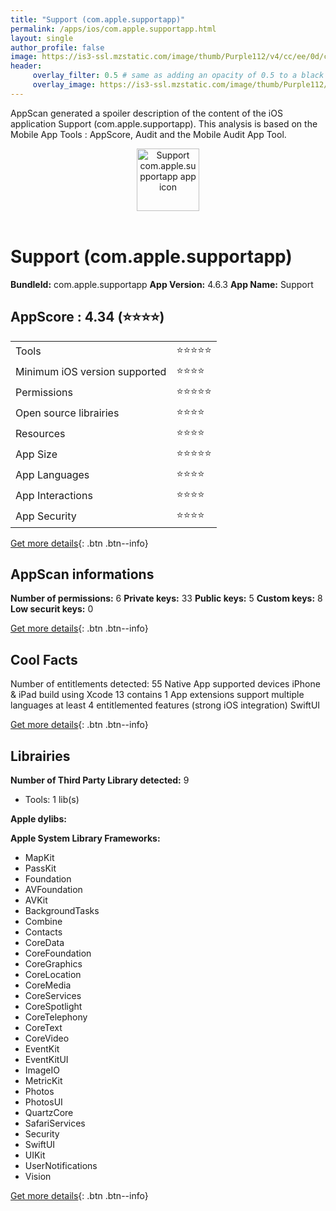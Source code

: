 ```yaml
---
title: "Support (com.apple.supportapp)"
permalink: /apps/ios/com.apple.supportapp.html
layout: single
author_profile: false
image: https://is3-ssl.mzstatic.com/image/thumb/Purple112/v4/cc/ee/0d/ccee0d71-2a42-6ca7-6519-3ae0a006ea45/AppIcon-0-1x_U007emarketing-0-0-0-7-0-0-0-0-85-220-0.png/512x512bb.jpg
header: 
     overlay_filter: 0.5 # same as adding an opacity of 0.5 to a black background
     overlay_image: https://is3-ssl.mzstatic.com/image/thumb/Purple112/v4/cc/ee/0d/ccee0d71-2a42-6ca7-6519-3ae0a006ea45/AppIcon-0-1x_U007emarketing-0-0-0-7-0-0-0-0-85-220-0.png/512x512bb.jpg
---
```

AppScan generated a spoiler description of the content of the iOS application Support (com.apple.supportapp). This analysis is based on the Mobile App Tools : AppScore, Audit and the Mobile Audit App Tool.

  
  
<div style="text-align: center;"><img src="https://is3-ssl.mzstatic.com/image/thumb/Purple112/v4/cc/ee/0d/ccee0d71-2a42-6ca7-6519-3ae0a006ea45/AppIcon-0-1x_U007emarketing-0-0-0-7-0-0-0-0-85-220-0.png/512x512bb.jpg" width="100" height="100" alt="Support com.apple.supportapp app icon"></div></br>
  
# Support (com.apple.supportapp)

**BundleId:** com.apple.supportapp
**App Version:** 4.6.3
**App Name:** Support


## AppScore : 4.34 (⭐️⭐️⭐️⭐️) 

<table>
<tr><td> Tools </td><td> ⭐️⭐️⭐️⭐️⭐️ </td></tr>
<tr><td> Minimum iOS version supported </td><td> ⭐️⭐️⭐️⭐️ </td></tr>
<tr><td> Permissions </td><td> ⭐️⭐️⭐️⭐️⭐️ </td></tr>
<tr><td> Open source librairies </td><td> ⭐️⭐️⭐️⭐️ </td></tr>
<tr><td> Resources </td><td> ⭐️⭐️⭐️⭐️ </td></tr>
<tr><td> App Size </td><td> ⭐️⭐️⭐️⭐️⭐️ </td></tr>
<tr><td> App Languages </td><td> ⭐️⭐️⭐️⭐️ </td></tr>
<tr><td> App Interactions </td><td> ⭐️⭐️⭐️⭐️ </td></tr>
<tr><td> App Security </td><td> ⭐️⭐️⭐️⭐️ </td></tr>
</table>

[Get more details](/pricing.html){: .btn .btn--info}  
  
## AppScan informations 

**Number of permissions:** 6
**Private keys:** 33
**Public keys:** 5
**Custom keys:** 8
**Low securit keys:** 0
  
[Get more details](/pricing.html){: .btn .btn--info}

## Cool Facts

Number of entitlements detected: 55
Native App
supported devices iPhone & iPad
build using Xcode 13
contains 1 App extensions
support multiple languages
at least 4 entitlemented features (strong iOS integration)
SwiftUI
  
[Get more details](/pricing.html){: .btn .btn--info}

## Librairies 
**Number of Third Party Library detected:** 9
- Tools: 1 lib(s)

**Apple dylibs:**


**Apple System Library Frameworks:**
- MapKit
- PassKit
- Foundation
- AVFoundation
- AVKit
- BackgroundTasks
- Combine
- Contacts
- CoreData
- CoreFoundation
- CoreGraphics
- CoreLocation
- CoreMedia
- CoreServices
- CoreSpotlight
- CoreTelephony
- CoreText
- CoreVideo
- EventKit
- EventKitUI
- ImageIO
- MetricKit
- Photos
- PhotosUI
- QuartzCore
- SafariServices
- Security
- SwiftUI
- UIKit
- UserNotifications
- Vision


  
[Get more details](/pricing.html){: .btn .btn--info}

